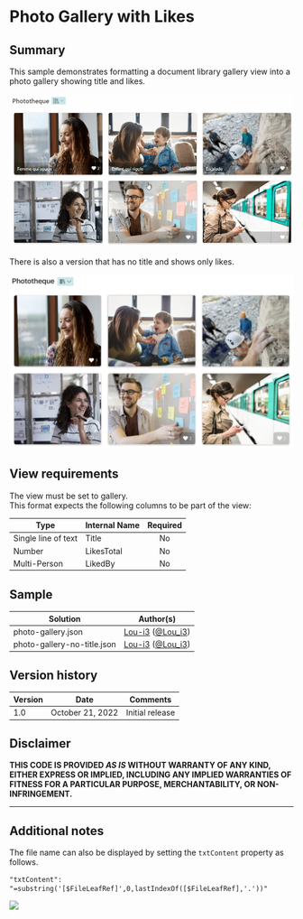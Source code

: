 # Photo Gallery with Likes

## Summary

This sample demonstrates formatting a document library gallery view into a photo gallery showing title and likes.

![screenshot of the sample](./assets/screenshot.gif)

There is also a version that has no title and shows only likes.

![screenshot of the sample](./assets/screenshot-no-title.png)

## View requirements

The view must be set to gallery.  
This format expects the following columns to be part of the view:

|Type|Internal Name|Required|
|---|---|:---:|
|Single line of text|Title|No
|Number|LikesTotal|No
|Multi-Person|LikedBy|No

## Sample

Solution|Author(s)
--------|---------
photo-gallery.json | [Lou-i3](https://github.com/Lou-i3) ([@Lou_i3](https://twitter.com/Lou_i3))
photo-gallery-no-title.json | [Lou-i3](https://github.com/Lou-i3) ([@Lou_i3](https://twitter.com/Lou_i3))

## Version history

Version|Date|Comments
-------|----|--------
1.0|October 21, 2022|Initial release

## Disclaimer

**THIS CODE IS PROVIDED *AS IS* WITHOUT WARRANTY OF ANY KIND, EITHER EXPRESS OR IMPLIED, INCLUDING ANY IMPLIED WARRANTIES OF FITNESS FOR A PARTICULAR PURPOSE, MERCHANTABILITY, OR NON-INFRINGEMENT.**

---

## Additional notes

The file name can also be displayed by setting the `txtContent` property as follows.

```
"txtContent": "=substring('[$FileLeafRef]',0,lastIndexOf([$FileLeafRef],'.'))"
```

<img src="https://pnptelemetry.azurewebsites.net/list-formatting/view-samples/photo-gallery-with-likes" />